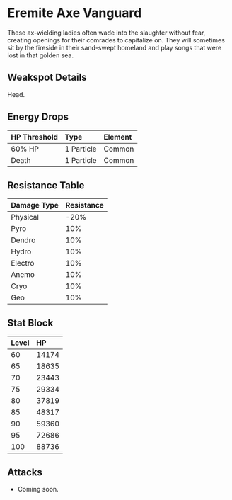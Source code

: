 # Eremite Axe Vanguard

These ax-wielding ladies often wade into the slaughter without fear, creating openings for their comrades to capitalize on.
They will sometimes sit by the fireside in their sand-swept homeland and play songs that were lost in that golden sea.

## Weakspot Details

Head.

## Energy Drops

| HP Threshold | Type       | Element |
| :----------- | :--------- | :------ |
| 60% HP       | 1 Particle | Common  |
| Death        | 1 Particle | Common  |

## Resistance Table

| Damage Type | Resistance |
| :---------- | :--------- |
| Physical    | -20%       |
| Pyro        | 10%        |
| Dendro      | 10%        |
| Hydro       | 10%        |
| Electro     | 10%        |
| Anemo       | 10%        |
| Cryo        | 10%        |
| Geo         | 10%        |

## Stat Block

| Level | HP    |
| :---- | :---- |
| 60    | 14174 |
| 65    | 18635 |
| 70    | 23443 |
| 75    | 29334 |
| 80    | 37819 |
| 85    | 48317 |
| 90    | 59360 |
| 95    | 72686 |
| 100   | 88736 |

## Attacks

* Coming soon.